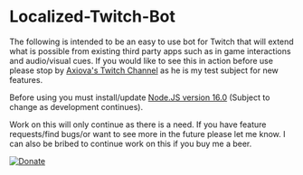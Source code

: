 # Localized-Twitch-Bot

The following is intended to be an easy to use bot for Twitch that will extend what is possible from existing third party apps such as in game interactions and audio/visual cues. 
If you would like to see this in action before use please stop by [Axiova's Twitch Channel](twitch.tv/axiova) as he is my test subject for new features. 

Before using you must install/update [Node.JS version 16.0](https://nodejs.org/en/download/current/) (Subject to change as development continues). 

Work on this will only continue as there is a need. If you have feature requests/find bugs/or want to see more in the future please let me know. I can also be bribed to continue work on this if you buy me a beer. 

[![Donate](https://img.shields.io/badge/Donate-PayPal-green.svg)](https://www.paypal.com/cgi-bin/webscr?cmd=_s-xclick&hosted_button_id=XNUJQACTEAUR8)
